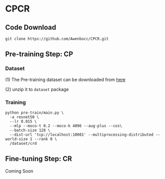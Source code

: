 # CPCR


## Code Download
```
git clone https://github.com/Awenbocc/CPCR.git
```

## Pre-training Step: CP
### Dataset
(1) The Pre-training dataset can be downloaded from [here](https://drive.google.com/file/d/1vi1bMm_QX8rKdyug40MkG2GPZoAO_QCo/view?usp=sharing)

(2) unzip it to ```dataset``` package
### Training
```
python pre-train/main.py \
  -a resnet50 \
  --lr 0.015 \
  --mlp --moco-t 0.2 --moco-k 4096 --aug-plus --cos\
  --batch-size 128 \
  --dist-url 'tcp://localhost:10001' --multiprocessing-distributed --world-size 1 --rank 0 \
  /dataset/crd
```

## Fine-tuning Step: CR
Coming Soon
